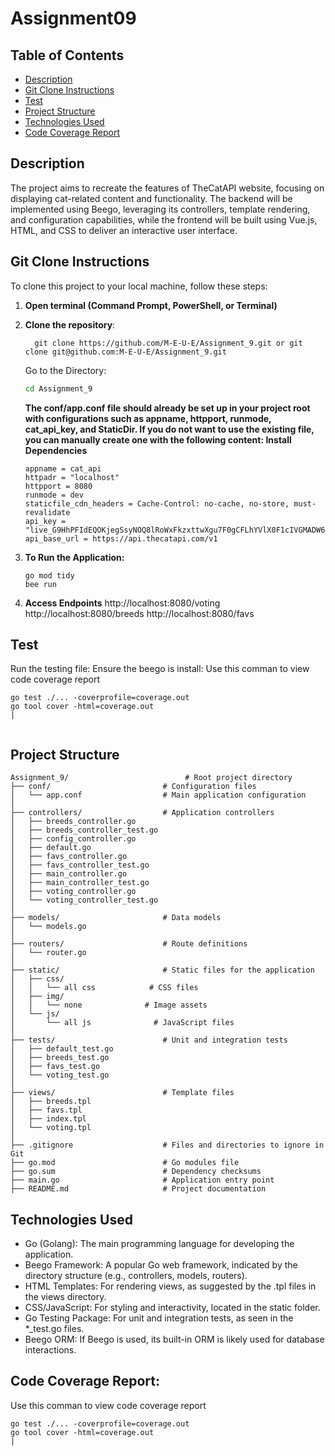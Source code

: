 # Assignment09


## Table of Contents
- [Description](#description)
- [Git Clone Instructions](#git-clone-instructions)
- [Test](#test)
- [Project Structure](#project-structure)
- [Technologies Used](#technologies-used)
- [Code Coverage Report](#code_coverage_report)



## Description

The project aims to recreate the features of TheCatAPI website, focusing on displaying cat-related content and functionality. The backend will be implemented using Beego, leveraging its controllers, template rendering, and configuration capabilities, while the frontend will be built using Vue.js, HTML, and CSS to deliver an interactive user interface.
## Git Clone Instructions

To clone this project to your local machine, follow these steps:

1. **Open terminal (Command Prompt, PowerShell, or Terminal)**

2. **Clone the repository**:
   
         git clone https://github.com/M-E-U-E/Assignment_9.git or git clone git@github.com:M-E-U-E/Assignment_9.git
   
    Go to the Directory:
    ```bash
    cd Assignment_9
    ```

    **The conf/app.conf file should already be set up in your project root with configurations such as appname, httpport, runmode, cat_api_key, and StaticDir. If you do not want to use the existing file, you can manually create one with the following content:
    Install Dependencies**
    ```
    appname = cat_api
    httpadr = "localhost"
    httpport = 8080
    runmode = dev
    staticfile_cdn_headers = Cache-Control: no-cache, no-store, must-revalidate
    api_key = "live_G9HhPFIdEQOKjegSsyNOQ8lRoWxFkzxttwXgu7F0gCFLhYVlX0F1cIVGMADW6rtg"
    api_base_url = https://api.thecatapi.com/v1
    ```
3. **To Run the Application:**
    ```
    go mod tidy
    bee run
    ```
4. **Access Endpoints**
    http://localhost:8080/voting
    http://localhost:8080/breeds
    http://localhost:8080/favs



## Test
  Run the testing file:
  Ensure the beego is install:
   Use this comman to view code coverage  report
   ```
   go test ./... -coverprofile=coverage.out
   go tool cover -html=coverage.out                                      |
     
   ```
 
    

## Project Structure
```
Assignment_9/                          # Root project directory
├── conf/                         # Configuration files
│   └── app.conf                  # Main application configuration
│
├── controllers/                  # Application controllers
│   ├── breeds_controller.go
│   ├── breeds_controller_test.go
│   ├── config_controller.go
│   ├── default.go
│   ├── favs_controller.go
│   ├── favs_controller_test.go
│   ├── main_controller.go
│   ├── main_controller_test.go
│   ├── voting_controller.go
│   └── voting_controller_test.go
│
├── models/                       # Data models
│   └── models.go
│
├── routers/                      # Route definitions
│   └── router.go
│
├── static/                       # Static files for the application
│   ├── css/
│   │   └── all css            # CSS files
│   ├── img/
│   │   └── none              # Image assets
│   └── js/
│       └── all js              # JavaScript files
│
├── tests/                        # Unit and integration tests
│   ├── default_test.go
│   ├── breeds_test.go
│   ├── favs_test.go
│   └── voting_test.go
│
├── views/                        # Template files
│   ├── breeds.tpl
│   ├── favs.tpl
│   ├── index.tpl
│   └── voting.tpl
│
├── .gitignore                    # Files and directories to ignore in Git
├── go.mod                        # Go modules file
├── go.sum                        # Dependency checksums
├── main.go                       # Application entry point
├── README.md                     # Project documentation

```
## Technologies Used

- Go (Golang): The main programming language for developing the application.
- Beego Framework: A popular Go web framework, indicated by the directory structure (e.g., controllers, models, routers).
- HTML Templates: For rendering views, as suggested by the .tpl files in the views directory.
- CSS/JavaScript: For styling and interactivity, located in the static folder.
- Go Testing Package: For unit and integration tests, as seen in the *_test.go files.
- Beego ORM: If Beego is used, its built-in ORM is likely used for database interactions.

  

## Code Coverage Report:
Use this comman to view code coverage  report
```
go test ./... -coverprofile=coverage.out
go tool cover -html=coverage.out                                      |
  
```
  

